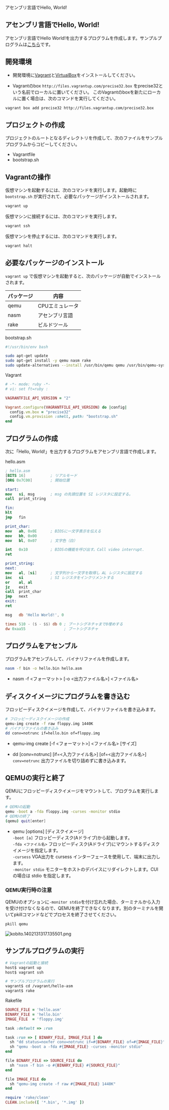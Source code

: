アセンブリ言語でHello, World!

## アセンブリ言語でHello, World!

アセンブリ言語でHello World!を出力するプログラムを作成します。サンプルプログラムは[こちら](https://github.com/yoshi-naoyuki/bootloader)です。

## 開発環境

* 開発環境に[Vagrant](http://www.vagrantup.com)と[VirtualBox](https://www.virtualbox.org)をインストールしてください。

* Vagrantのbox `http://files.vagrantup.com/precise32.box` をprecise32という名前でローカルに置いてください。
このVagrantのboxを新たにローカルに置く場合は、次のコマンドを実行してください。

```bash
vagrant box add precise32 http://files.vagrantup.com/precise32.box
```

## プロジェクトの作成

プロジェクトのルートとなるディレクトリを作成して、次のファイルをサンプルプログラムからコピーしてください。

* Vagrantfile
* bootstrap.sh

## Vagrantの操作

仮想マシンを起動するには、次のコマンドを実行します。起動時に `bootstrap.sh` が実行されて、必要なパッケージがインストールされます。

```bash
vagrant up
```

仮想マシンに接続するには、次のコマンドを実行します。

```bash
vagrant ssh
```

仮想マンシを停止するには、次のコマンドを実行します。

```bash
vagrant halt
```


## 必要なパッケージのインストール

`vagrant up` で仮想マシンを起動すると、次のパッケージが自動でインストールされます。

|パッケージ|内容         |
|--------|-------------|
|qemu    |CPUエミュレータ|
|nasm    |アセンブリ言語 |
|rake    |ビルドツール   |

bootstrap.sh
```bash
#!/usr/bin/env bash

sudo apt-get update
sudo apt-get install -y qemu nasm rake
sudo update-alternatives --install /usr/bin/qemu qemu /usr/bin/qemu-system-i386 10
```

Vagrant
```ruby
# -*- mode: ruby -*-
# vi: set ft=ruby :

VAGRANTFILE_API_VERSION = "2"

Vagrant.configure(VAGRANTFILE_API_VERSION) do |config|
  config.vm.box = "precise32"
  config.vm.provision :shell, path: "bootstrap.sh"
end
```

## プログラムの作成

次に「Hello, World!」を出力するプログラムをアセンブリ言語で作成します。

hello.asm
```nasm
; hello.asm
[BITS 16]           ; リアルモード
[ORG 0x7C00]        ; 開始位置

start:
mov   si, msg       ; msg の先頭位置を SI レジスタに設定する。
call  print_string

fin:
hlt
jmp   fin

print_char:
mov   ah, 0x0E      ; BIOSに一文字表示を伝える
mov   bh, 0x00
mov   bl, 0x07      ; 文字色（白）

int   0x10          ; BIOSの機能を呼び出す。Call video interrupt.
ret

print_string:
next:
mov   al, [si]      ; 文字列から一文字を取得し AL レジスタに設定する
inc   si            ; SI レジスタをインクリメントする
or    al, al
jz    exit
call  print_char
jmp   next
exit:
ret

msg   db 'Hello World!', 0

times 510 - ($ - $$) db 0 ; ブートシグネチャまで0埋めする
dw 0xaa55                 ; ブートシグネチャ
```

## プログラムをアセンブル

プログラムをアセンブルして、バイナリファイルを作成します。

```bash
nasm -f bin -o hello.bin hello.asm
```

* nasm -f <フォーマット> [-o <出力ファイル名>] <ファイル名>

## ディスクイメージにプログラムを書き込む

フロッピーディスクイメージを作成して、バイナリファイルを書き込みます。

```bash
# フロッピーディスクイメージの作成
qemu-img create -f raw floppy.img 1440K
# バイナリファイルの書き込み
dd conv=notrunc if=hello.bin of=floppy.img
```

* qemu-img create [-f <フォーマット>] <ファイル名> [サイズ]

* dd [conv=notrunc] [if=<入力ファイル名>] [of=<出力ファイル名>]
`conv=notrunc` 出力ファイルを切り詰めずに書き込みます。

## QEMUの実行と終了

QEMUにフロッピーディスクイメージをマウントして、プログラムを実行します。

```bash
# QEMUの起動
qemu -boot a -fda floppy.img -curses -monitor stdio
# QEMUの終了
(qemu) quit[enter]
```

* qemu [options] [ディスクイメージ]  
`-boot [a]` フロッピーディスク(Aドライブ)から起動します。  
`-fda <ファイル名>` フロッピーディスク(Aドライブ)にマウントするディスクイメージを指定します。  
`-cursess` VGA出力を cursess インターフェースを使用して、端末に出力します。  
`-monitor stdio` モニターをホストのデバイスにリダイレクトします。CUI の場合は stdio を指定します。

### QEMU実行時の注意

QEMUのオプションに`-monitor stdio`を付け忘れた場合、ターミナルから入力を受け付けなくなるので、QEMUを終了できなくなります。別のターミナルを開いてpkillコマンドなどでプロセスを終了させてください。

```bash
pkill qemu
```

![kobito.1402131317.135501.png](https://qiita-image-store.s3.amazonaws.com/0/33079/5c1896ea-6a6d-875c-a7ae-40b02ad215e3.png "kobito.1402131317.135501.png")

## サンプルプログラムの実行

```bash
# Vagrantの起動と接続
host$ vagrant up
host$ vagrant ssh

# サンプルプログラムの実行
vagrant$ cd /vagrant/hello-asm
vagrant$ rake
```

Rakefile
```ruby
SOURCE_FILE = 'hello.asm'
BINARY_FILE = 'hello.bin'
IMAGE_FILE  = 'floppy.img'

task :default => :run

task :run => [ BINARY_FILE, IMAGE_FILE ] do
  sh "dd status=noxfer conv=notrunc if=#{BINARY_FILE} of=#{IMAGE_FILE}"
  sh "qemu -boot a -fda #{IMAGE_FILE} -curses -monitor stdio"
end

file BINARY_FILE => SOURCE_FILE do
  sh "nasm -f bin -o #{BINARY_FILE} #{SOURCE_FILE}"
end

file IMAGE_FILE do
  sh "qemu-img create -f raw #{IMAGE_FILE} 1440K"
end

require 'rake/clean'
CLEAN.include([ '*.bin', '*.img' ])
```
